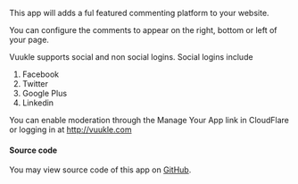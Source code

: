This app will adds a ful featured commenting platform to your website.

You can configure the comments to appear on the right, bottom or left of your page.

Vuukle supports social and non social logins.
Social logins include
1. Facebook
2. Twitter
3. Google Plus
4. Linkedin

You can enable moderation through the Manage Your App link in CloudFlare or logging in at http://vuukle.com

#### Source code
You may view source code of this app on [GitHub](https://github.com/vuukle/vuukle_CloudFlare_app).



